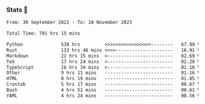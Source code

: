### Stats 👋
<!--START_SECTION:waka-->

```txt
From: 30 September 2022 - To: 10 November 2023

Total Time: 791 hrs 15 mins

Python              538 hrs         >>>>>>>>>>>>>>>>>--------   67.99 %
Rust                133 hrs 46 mins >>>>---------------------   16.91 %
Markdown            21 hrs 15 mins  >------------------------   02.69 %
TeX                 17 hrs 24 mins  >------------------------   02.20 %
TypeScript          16 hrs 34 mins  >------------------------   02.10 %
Other               9 hrs 11 mins   -------------------------   01.16 %
HTML                8 hrs 19 mins   -------------------------   01.05 %
Crontab             5 hrs 17 mins   -------------------------   00.67 %
Bash                4 hrs 51 mins   -------------------------   00.61 %
YAML                4 hrs 24 mins   -------------------------   00.56 %
```

<!--END_SECTION:waka-->

<!--
**buhaytza2005/buhaytza2005** is a ✨ _special_ ✨ repository because its `README.md` (this file) appears on your GitHub profile.

Here are some ideas to get you started:

- 🔭 I’m currently working on ...
- 🌱 I’m currently learning ...
- 👯 I’m looking to collaborate on ...
- 🤔 I’m looking for help with ...
- 💬 Ask me about ...
- 📫 How to reach me: ...
- 😄 Pronouns: ...
- ⚡ Fun fact: ...
-->


